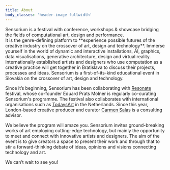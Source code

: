 ```yaml
---
title: About
body_classes: 'header-image fullwidth'
---
```


<div class="f3 f2-ns">
Sensorium is a festival with conference, workshops & showcase bridging the fields of computational art, design and performance.
</div>
It is the genre-defining platform to **experience possible futures of the creative industry on the crossover of art, design and technology**.
Immerse yourself in the world of dynamic and interactive installations, AI, graphics, data visualisations, generative architecture, design and virtual reality. Internationally established artists and designers who use computation as a creative practice will get together in Bratislava to discuss their projects, processes and ideas. Sensorium is a first-of-its-kind educational event in Slovakia on the crossover of art, design and technology.

Since it’s beginning, Sensorium has been collaborating with [Resonate](http://resonate.io) festival, whose co-founder Eduard Prats Molner is regularly co-curating Sensorium's programme. The festival also collaborates with international organisations such as [TodaysArt](http://todaysart.nl) in the Netherlands. Since this year, London-based creative producer and curator [Carmen Salas](http://carmensp.com/) is a consulting advisor.

We believe the program will amaze you. Sensorium invites ground-breaking works of art employing cutting-edge technology, but mainly the opportunity to meet and connect with innovative artists and designers. The aim of the event is to give creators a space to present their work and through that to stir a forward-thinking debate of ideas, opinions and visions connecting technology and art.

We can’t wait to see you!



